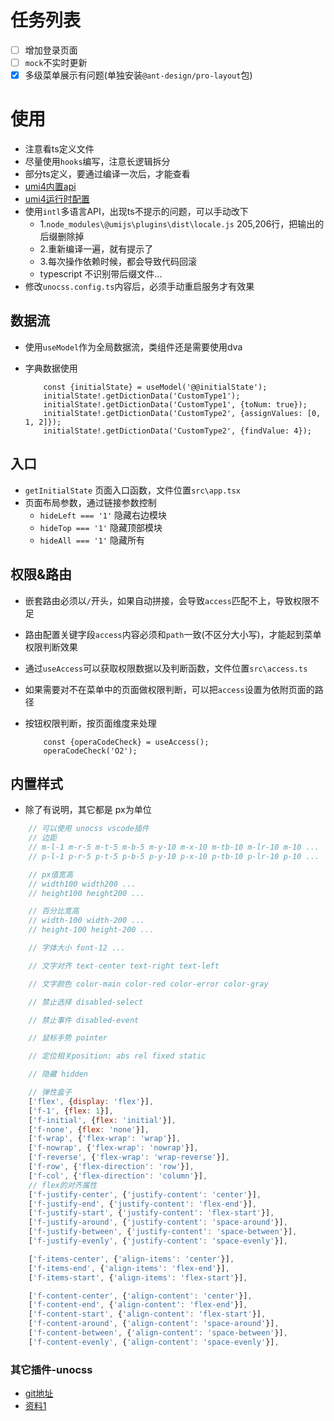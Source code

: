 
# 任务列表

<!-- - [x] 支持 #标签 ，[链接]()，**样式** -->
- [ ] 增加登录页面
- [ ] `mock`不实时更新
- [x] 多级菜单展示有问题(单独安装`@ant-design/pro-layout`包)

# 使用

- 注意看ts定义文件
- 尽量使用`hooks`编写，注意长逻辑拆分
- 部分ts定义，要通过编译一次后，才能查看
- [umi4内置api](https://umijs.org/docs/api/api#uselocation)
- [umi4运行时配置](https://umijs.org/docs/api/runtime-config)
- 使用`intl`多语言API，出现ts不提示的问题，可以手动改下
    - 1.`node_modules\@umijs\plugins\dist\locale.js` 205,206行，把输出的后缀删除掉
    - 2.重新编译一遍，就有提示了
    - 3.每次操作依赖时候，都会导致代码回滚
    - typescript 不识别带后缀文件...
- 修改`unocss.config.ts`内容后，必须手动重启服务才有效果

## 数据流

- 使用`useModel`作为全局数据流，类组件还是需要使用dva
- 字典数据使用

    ```tsx
        const {initialState} = useModel('@@initialState');
        initialState!.getDictionData('CustomType1');
        initialState!.getDictionData('CustomType1', {toNum: true});
        initialState!.getDictionData('CustomType2', {assignValues: [0, 1, 2]});
        initialState!.getDictionData('CustomType2', {findValue: 4});
    ```

## 入口

- `getInitialState` 页面入口函数，文件位置`src\app.tsx`
- 页面布局参数，通过链接参数控制
    - `hideLeft === '1'` 隐藏右边模块
    - `hideTop === '1'` 隐藏顶部模块
    - `hideAll === '1'` 隐藏所有

## 权限&路由

- 嵌套路由必须以`/`开头，如果自动拼接，会导致`access`匹配不上，导致权限不足
- 路由配置关键字段`access`内容必须和`path`一致(不区分大小写)，才能起到菜单权限判断效果
- 通过`useAccess`可以获取权限数据以及判断函数，文件位置`src\access.ts`
- 如果需要对不在菜单中的页面做权限判断，可以把`access`设置为依附页面的路径
- 按钮权限判断，按页面维度来处理

    ```tsx
        const {operaCodeCheck} = useAccess();
        operaCodeCheck('O2');
    ```

## 内置样式

- 除了有说明，其它都是 px为单位

```js
    // 可以使用 unocss vscode插件
    // 边距
    // m-l-1 m-r-5 m-t-5 m-b-5 m-y-10 m-x-10 m-tb-10 m-lr-10 m-10 ...
    // p-l-1 p-r-5 p-t-5 p-b-5 p-y-10 p-x-10 p-tb-10 p-lr-10 p-10 ...

    // px值宽高
    // width100 width200 ...
    // height100 height200 ...

    // 百分比宽高
    // width-100 width-200 ...
    // height-100 height-200 ...

    // 字体大小 font-12 ...

    // 文字对齐 text-center text-right text-left

    // 文字颜色 color-main color-red color-error color-gray

    // 禁止选择 disabled-select

    // 禁止事件 disabled-event

    // 鼠标手势 pointer

    // 定位相关position: abs rel fixed static

    // 隐藏 hidden

    // 弹性盒子
    ['flex', {display: 'flex'}],
    ['f-1', {flex: 1}],
    ['f-initial', {flex: 'initial'}],
    ['f-none', {flex: 'none'}],
    ['f-wrap', {'flex-wrap': 'wrap'}],
    ['f-nowrap', {'flex-wrap': 'nowrap'}],
    ['f-reverse', {'flex-wrap': 'wrap-reverse'}],
    ['f-row', {'flex-direction': 'row'}],
    ['f-col', {'flex-direction': 'column'}],
    // flex的对齐属性
    ['f-justify-center', {'justify-content': 'center'}],
    ['f-justify-end', {'justify-content': 'flex-end'}],
    ['f-justify-start', {'justify-content': 'flex-start'}],
    ['f-justify-around', {'justify-content': 'space-around'}],
    ['f-justify-between', {'justify-content': 'space-between'}],
    ['f-justify-evenly', {'justify-content': 'space-evenly'}],

    ['f-items-center', {'align-items': 'center'}],
    ['f-items-end', {'align-items': 'flex-end'}],
    ['f-items-start', {'align-items': 'flex-start'}],

    ['f-content-center', {'align-content': 'center'}],
    ['f-content-end', {'align-content': 'flex-end'}],
    ['f-content-start', {'align-content': 'flex-start'}],
    ['f-content-around', {'align-content': 'space-around'}],
    ['f-content-between', {'align-content': 'space-between'}],
    ['f-content-evenly', {'align-content': 'space-evenly'}],
```

### 其它插件-unocss

- [git地址](https://github.com/unocss/unocss)
- [资料1](https://youlinkin.com/posts/19-rethinking-atomized-css)

